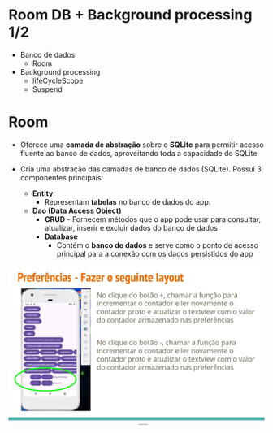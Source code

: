 # Room DB + Background processing 1/2

- Banco de dados
  - Room
- Background processing
  - lifeCycleScope
  - Suspend
 
# Room

- Oferece uma **camada de abstração** sobre o **SQLite** para permitir acesso fluente ao banco de dados, aproveitando toda a capacidade do SQLite

- Cria uma abstração das camadas de banco de dados (SQLite). Possui 3 componentes principais:
  - **Entity**
    - Representam **tabelas** no banco de dados do app.
  - **Dao (Data Access Object)**
    - **CRUD** - Fornecem métodos que o app pode usar para consultar, atualizar, inserir e excluir dados do banco de dados
    - **Database**
      - Contém o **banco de dados** e serve como o ponto de acesso principal para a conexão com os dados persistidos do app


<img src=".assets/143.jpg">
